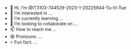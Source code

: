 - 👋 Hi, I’m @IT3103-744529-2023-1-20225944-Tu-Vi-Tue
- 👀 I’m interested in ...
- 🌱 I’m currently learning ...
- 💞️ I’m looking to collaborate on ...
- 📫 How to reach me ...
- 😄 Pronouns: ...
- ⚡ Fun fact: ...

<!---
IT3103-744529-2023-1-20225944-Tu-Vi-Tue/IT3103-744529-2023-1-20225944-Tu-Vi-Tue is a ✨ special ✨ repository because its `README.md` (this file) appears on your GitHub profile.
You can click the Preview link to take a look at your changes.
--->
